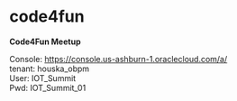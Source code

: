 # code4fun
<b>Code4Fun Meetup</b>


Console: https://console.us-ashburn-1.oraclecloud.com/a/ <br>
tenant:	houska_obpm<br>
User:		IOT_Summit<br>
Pwd:		IOT_Summit_01<br>


